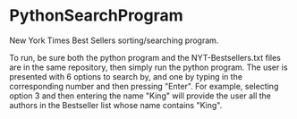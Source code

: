 # PythonSearchProgram
New York Times Best Sellers sorting/searching program.

To run, be sure both the python program and the NYT-Bestsellers.txt files are in the same repository, then simply run the python program. The user is presented with 6 options to search by, and one by typing in the corresponding number and then pressing "Enter". For example, selecting option 3 and then entering the name "King" will provide the user all the authors in the Bestseller list whose name contains "King". 
